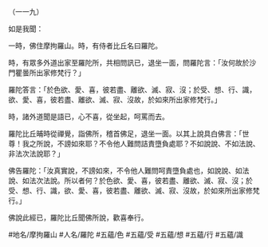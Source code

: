（一一九）

如是我聞：

一時，佛住摩拘羅山。時，有侍者比丘名曰羅陀。

時，有眾多外道出家至羅陀所，共相問訊已，退坐一面，問羅陀言：「汝何故於沙門瞿曇所出家修梵行？」

羅陀答言：「於色欲、愛、喜，彼若盡、離欲、滅、寂、沒；於受、想、行、識，欲、愛、喜，彼若盡、離欲、滅、寂、沒故，於如來所出家修梵行。」

時，諸外道聞是語已，心不喜，從坐起，呵罵而去。

羅陀比丘晡時從禪覺，詣佛所，稽首佛足，退坐一面。以其上說具白佛言：「世尊！我之所說，不謗如來耶？不令他人難問詰責墮負處耶？不如說說、不如法說、非法次法說耶？」

佛告羅陀：「汝真實說，不謗如來，不令他人難問呵責墮負處也，如說說、如法說、如法次法說。所以者何？於色欲、愛、喜，彼若盡、離欲、滅、寂、沒；於受、想、行、識，欲、愛、喜，彼若盡、離欲、滅、寂、沒故，於如來所出家修梵行。」

佛說此經已，羅陀比丘聞佛所說，歡喜奉行。

#地名/摩拘羅山
#人名/羅陀
#五蘊/色
#五蘊/受
#五蘊/想
#五蘊/行
#五蘊/識
